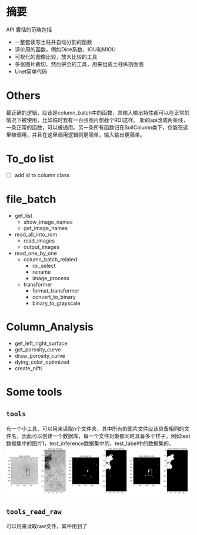 
# 摘要

API 囊括的范畴包括
+ 一整套读写土柱并自动分割的函数
+ 评价用的函数，例如Dice系数，IOU和MIOU
+ 可视化的图像比较，放大比较的工具
+ 多张图片裁切、然后拼合的工具，用来组成土柱纵剖面图
+ Unet简单代码

# Others

最正确的逻辑，应该是column_batch中的函数，其输入输出特性都可以在正常的情况下被使用，比如临时我有一百张图片想截个ROI这样。
新的api改成两条线，一条正常的函数，可以被通用。另一条所有函数归在SoilColumn类下，仅能在这里被调用，并且在这里调用逻辑则更简单，输入输出更简单。

# To_do list

- [ ] add id to column class

# file_batch

+ get_list
    + show_image_names
    + get_image_names
+ read_all_into_rom
    + read_images
    + output_images
+ read_one_by_one
    + column_batch_related
        + roi_select
        + rename
        + image_process
    + transformer
        + format_transformer
        + convert_to_binary
        + binary_to_grayscale

# Column_Analysis

+ get_left_right_surface
+ get_porosity_curve
+ draw_porosity_curve
+ dying_color_optimized
+ create_nifti

# Some tools

## `tools`

有一个小工具，可以用来读取n个文件夹，其中所有的图片文件应该具备相同的文件名，因此可以创建一个数据库，每一个文件对象都同时具备多个样子，例如test数据集中的图片1，test_inference数据集中的，test_label中的数据集的。
![compare](./doc/img/Compare_module.jpg)

## `tools_read_raw`

可以用来读取raw文件，其中用到了

    
